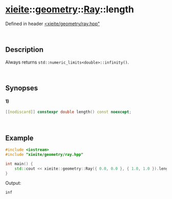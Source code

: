 # [xieite](../../../../../xieite.md)\:\:[geometry](../../../../../geometry.md)\:\:[Ray](../../../ray.md)\:\:length
Defined in header [<xieite/geometry/ray.hpp"](../../../../../../include/xieite/geometry/ray.hpp)

&nbsp;

## Description
Always returns `std::numeric_limits<double>::infinity()`.

&nbsp;

## Synopses
#### 1)
```cpp
[[nodiscard]] constexpr double length() const noexcept;
```

&nbsp;

## Example
```cpp
#include <iostream>
#include "xieite/geometry/ray.hpp"

int main() {
    std::cout << xieite::geometry::Ray({ 0.0, 0.0 }, { 1.0, 1.0 }).length() << '\n';
}
```
Output:
```
inf
```
